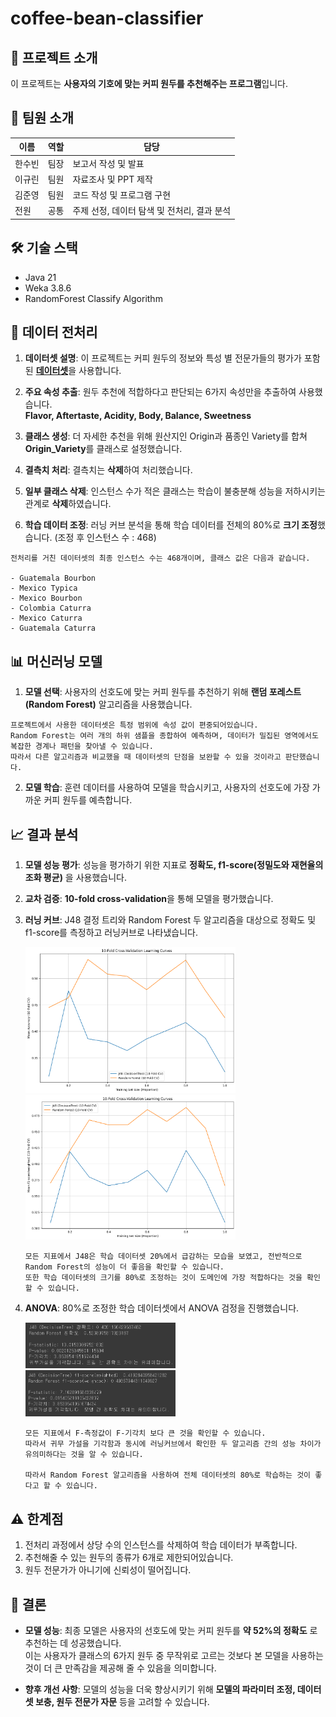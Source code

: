 # coffee-bean-classifier

## 📌 프로젝트 소개
이 프로젝트는 **사용자의 기호에 맞는 커피 원두를 추천해주는 프로그램**입니다.

## 🚀 팀원 소개
| 이름 | 역할 | 담당                         |
|----|----|----------------------------|
| 한수빈 | 팀장 | 보고서 작성 및 발표                |
| 이규린 | 팀원 | 자료조사 및 PPT 제작              |
| 김준영 | 팀원 | 코드 작성 및 프로그램 구현            |
| 전원 | 공통 | 주제 선정, 데이터 탐색 및 전처리, 결과 분석 |

## 🛠 기술 스택
- Java 21
- Weka 3.8.6
- RandomForest Classify Algorithm

## 🧹 데이터 전처리
1. **데이터셋 설명**: 이 프로젝트는 커피 원두의 정보와 특성 별 전문가들의 평가가 포함된 [**데이터셋**](https://www.kaggle.com/datasets/adampq/coffee-quality-with-locations-of-origin)을 사용합니다.


2. **주요 속성 추출**: 원두 추천에 적합하다고 판단되는 6가지 속성만을 추출하여 사용했습니다.  
**Flavor, Aftertaste, Acidity, Body, Balance, Sweetness**


3. **클래스 생성**: 더 자세한 추천을 위해 원산지인 Origin과 품종인 Variety를 합쳐 **Origin_Variety**를 클래스로 설정했습니다.


5. **결측치 처리**: 결측치는 **삭제**하여 처리했습니다.


6. **일부 클래스 삭제**: 인스턴스 수가 적은 클래스는 학습이 불충분해 성능을 저하시키는 관계로 **삭제**하였습니다.


7. **학습 데이터 조정**: 러닝 커브 분석을 통해 학습 데이터를 전체의 80%로 **크기 조정**했습니다. (조정 후 인스턴스 수 : 468)
  
```
전처리를 거친 데이터셋의 최종 인스턴스 수는 468개이며, 클래스 값은 다음과 같습니다.

- Guatemala Bourbon
- Mexico Typica
- Mexico Bourbon
- Colombia Caturra
- Mexico Caturra
- Guatemala Caturra
```

## 📊 머신러닝 모델
1. **모델 선택**: 사용자의 선호도에 맞는 커피 원두를 추천하기 위해 **랜덤 포레스트(Random Forest)** 알고리즘을 사용했습니다.

```
프로젝트에서 사용한 데이터셋은 특정 범위에 속성 값이 편중되어있습니다.
Random Forest는 여러 개의 하위 샘플을 종합하여 예측하며, 데이터가 밀집된 영역에서도 복잡한 경계나 패턴을 찾아낼 수 있습니다.
따라서 다른 알고리즘과 비교했을 때 데이터셋의 단점을 보완할 수 있을 것이라고 판단했습니다.
```
2. **모델 학습**: 훈련 데이터를 사용하여 모델을 학습시키고, 사용자의 선호도에 가장 가까운 커피 원두를 예측합니다.

## 📈 결과 분석
1. **모델 성능 평가**: 성능을 평가하기 위한 지표로 **정확도, f1-score(정밀도와 재현율의 조화 평균)** 을 사용했습니다.

2. **교차 검증**: **10-fold cross-validation**을 통해 모델을 평가했습니다.

3. **러닝 커브**: J48 결정 트리와 Random Forest 두 알고리즘을 대상으로 정확도 및 f1-score를 측정하고 러닝커브로 나타냈습니다.  

   <img src = https://github.com/kjyyjk/coffee-bean-classifier/blob/main/image/running_curve_acc.png width="70%" height="70%"/>  
   <img src = https://github.com/kjyyjk/coffee-bean-classifier/blob/main/image/running_curve_f1.png width="70%" height="70%"/>

   ```
   모든 지표에서 J48은 학습 데이터셋 20%에서 급감하는 모습을 보였고, 전반적으로 Random Forest의 성능이 더 좋음을 확인할 수 있습니다.
   또한 학습 데이터셋의 크기를 80%로 조정하는 것이 도메인에 가장 적합하다는 것을 확인할 수 있습니다.
   ```

5. **ANOVA**: 80%로 조정한 학습 데이터셋에서 ANOVA 검정을 진행했습니다.
   
   <img src = https://github.com/kjyyjk/coffee-bean-classifier/blob/main/image/anova_acc.png width="50%" height="50%"/>  
   <img src = https://github.com/kjyyjk/coffee-bean-classifier/blob/main/image/anova_f1.png width="50%" height="50%"/>
  
   ```
   모든 지표에서 F-측정값이 F-기각치 보다 큰 것을 확인할 수 있습니다.
   따라서 귀무 가설을 기각함과 동시에 러닝커브에서 확인한 두 알고리즘 간의 성능 차이가 유의미하다는 것을 알 수 있습니다.

   따라서 Random Forest 알고리즘을 사용하여 전체 데이터셋의 80%로 학습하는 것이 좋다고 할 수 있습니다.
   ```
## ⚠️ 한계점
1. 전처리 과정에서 상당 수의 인스턴스를 삭제하여 학습 데이터가 부족합니다. 
2. 추천해줄 수 있는 원두의 종류가 6개로 제한되어있습니다.
3. 원두 전문가가 아니기에 신뢰성이 떨어집니다.

## 🧩 결론
- **모델 성능**: 최종 모델은 사용자의 선호도에 맞는 커피 원두를 **약 52%의 정확도** 로 추천하는 데 성공했습니다.  
  이는 사용자가 클래스의 6가지 원두 중 무작위로 고르는 것보다 본 모델을 사용하는 것이 더 큰 만족감을 제공해 줄 수 있음을 의미합니다.
  
- **향후 개선 사항**: 모델의 성능을 더욱 향상시키기 위해 **모델의 파라미터 조정, 데이터셋 보충, 원두 전문가 자문** 등을 고려할 수 있습니다.
